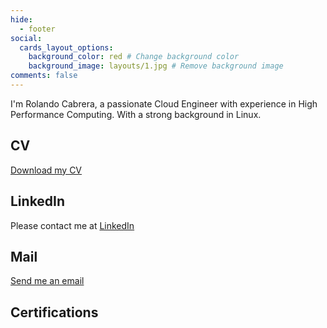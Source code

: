 ```yaml
---
hide:
  - footer
social:
  cards_layout_options:
    background_color: red # Change background color
    background_image: layouts/1.jpg # Remove background image
comments: false
---
```


I'm Rolando Cabrera, a passionate Cloud Engineer with experience in High Performance Computing. With a strong background in Linux.

## CV
<a href="https://github.com/rolo5555/rolo5555.github.io/raw/main/CABRERABLANCHROLANDO_CV_2024_SRE.pdf" download>Download my CV</a>

## LinkedIn
Please contact me at [LinkedIn](https://www.linkedin.com/in/rcabrerablanch/)

## Mail
<a href="mailto:rolando.cabrera@ib.edu.ar">Send me an email</a>

## Certifications

<div data-iframe-width="150" data-iframe-height="270" data-share-badge-id="f4508d60-bb60-44e0-a1c0-cd0c645c0d4d" data-share-badge-host="https://www.credly.com"></div><script type="text/javascript" async src="//cdn.credly.com/assets/utilities/embed.js"></script>

<div data-iframe-width="150" data-iframe-height="270" data-share-badge-id="f31e17d7-98ca-48f0-b689-4f5721ae50af" data-share-badge-host="https://www.credly.com"></div><script type="text/javascript" async src="//cdn.credly.com/assets/utilities/embed.js"></script>

<div data-iframe-width="150" data-iframe-height="270" data-share-badge-id="febb2d89-ed43-4fcf-b8ce-7e1e76cc06ab" data-share-badge-host="https://www.credly.com"></div><script type="text/javascript" async src="//cdn.credly.com/assets/utilities/embed.js"></script>

<div data-iframe-width="150" data-iframe-height="270" data-share-badge-id="541cad40-28ea-4d18-b3a7-80b42ba73b97" data-share-badge-host="https://www.credly.com"></div><script type="text/javascript" async src="//cdn.credly.com/assets/utilities/embed.js"></script>

<div data-iframe-width="150" data-iframe-height="270" data-share-badge-id="8b90d77b-6cdc-4a77-ad23-ee2c1d09c15d" data-share-badge-host="https://www.credly.com"></div><script type="text/javascript" async src="//cdn.credly.com/assets/utilities/embed.js"></script>

<div data-iframe-width="150" data-iframe-height="270" data-share-badge-id="b735d744-b273-49d0-97c3-a34229bb561d" data-share-badge-host="https://www.credly.com"></div><script type="text/javascript" async src="//cdn.credly.com/assets/utilities/embed.js"></script>

<div data-iframe-width="150" data-iframe-height="270" data-share-badge-id="
59636328-4bdb-4c6b-8463-d0ae11bec6fd" data-share-badge-host="https://www.credly.com"></div><script type="text/javascript" async src="//cdn.credly.com/assets/utilities/embed.js"></script>


<div data-iframe-width="150" data-iframe-height="270" data-share-badge-id="0c83b551-f73b-4b2e-80c4-031642b68c8d" data-share-badge-host="https://www.credly.com"></div><script type="text/javascript" async src="//cdn.credly.com/assets/utilities/embed.js"></script>

<div data-iframe-width="150" data-iframe-height="270" data-share-badge-id="
5e25ba4a-3752-4208-8ee0-e501e575687c" data-share-badge-host="https://www.credly.com"></div><script type="text/javascript" async src="//cdn.credly.com/assets/utilities/embed.js"></script>

<div data-iframe-width="150" data-iframe-height="270" data-share-badge-id="
db1816f4-844c-4508-ad37-b262276818de" data-share-badge-host="https://www.credly.com"></div><script type="text/javascript" async src="//cdn.credly.com/assets/utilities/embed.js"></script>